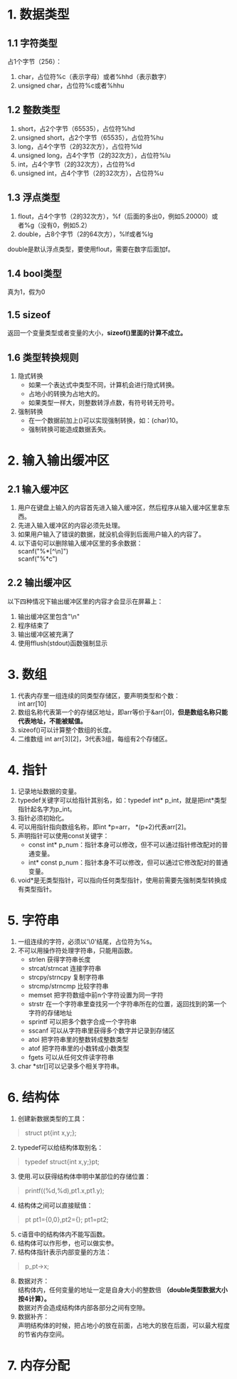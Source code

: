 # 1. 数据类型
## 1.1 字符类型 
占1个字节（256）：
1. char，占位符%c（表示字母）或者%hhd（表示数字）
2. unsigned char，占位符%c或者%hhu

## 1.2 整数类型 
1. short，占2个字节（65535），占位符%hd
2. unsigned short，占2个字节（65535），占位符%hu
3. long，占4个字节（2的32次方），占位符%ld
4. unsigned long，占4个字节（2的32次方），占位符%lu
5. int，占4个字节（2的32次方），占位符%d
6. unsigned int，占4个字节（2的32次方），占位符%u

## 1.3 浮点类型 
1. flout，占4个字节（2的32次方），%f（后面的多出0，例如5.20000）或者%g（没有0，例如5.2）
2. double，占8个字节（2的64次方），%lf或者%lg

double是默认浮点类型，要使用flout，需要在数字后面加f。

## 1.4 bool类型 
真为1，假为0

## 1.5 sizeof
返回一个变量类型或者变量的大小，**sizeof()里面的计算不成立。**

## 1.6 类型转换规则 
1. 隐式转换
    - 如果一个表达式中类型不同，计算机会进行隐式转换。
    - 占地小的转换为占地大的。
    - 如果类型一样大，则整数转浮点数，有符号转无符号。
2. 强制转换 
    - 在一个数据前加上()可以实现强制转换，如：(char)10。
    - 强制转换可能造成数据丢失。

# 2. 输入输出缓冲区
## 2.1 输入缓冲区
1. 用户在键盘上输入的内容首先进入输入缓冲区，然后程序从输入缓冲区里拿东西。
2. 先进入输入缓冲区的内容必须先处理。
3. 如果用户输入了错误的数据，就没机会得到后面用户输入的内容了。
4. 以下语句可以删除输入缓冲区里的多余数据：<br>
scanf("%*[^\n]")<br>
scanf("%*c")

## 2.2 输出缓冲区
以下四种情况下输出缓冲区里的内容才会显示在屏幕上：
1. 输出缓冲区里包含"\n"
2. 程序结束了
3. 输出缓冲区被充满了
4. 使用fflush(stdout)函数强制显示

# 3. 数组
1. 代表内存里一组连续的同类型存储区，要声明类型和个数：<br>
int arr[10]
2. 数组名称代表第一个的存储区地址，即arr等价于&arr[0]，**但是数组名称只能代表地址，不能被赋值。**
3. sizeof()可以计算整个数组的长度。
4. 二维数组 int arr[3][2]，3代表3组，每组有2个存储区。

# 4. 指针
1. 记录地址数据的变量。
2. typedef关键字可以给指针其别名，如：typedef int* p_int，就是把int*类型指针起名字为p_int。
3. 指针必须初始化。
4. 可以用指针指向数组名称，即int *p=arr， *(p+2)代表arr[2]。
5. 声明指针可以使用const关键字：
    - const int* p_num：指针本身可以修改，但不可以通过指针修改配对的普通变量。
    - int* const p_num：指针本身不可以修改，但可以通过它修改配对的普通变量。
6. void*是无类型指针，可以指向任何类型指针，使用前需要先强制类型转换成有类型指针。

# 5. 字符串
1. 一组连续的字符，必须以'\0'结尾，占位符为%s。
2. 不可以用操作符处理字符串，只能用函数。
    - strlen 获得字符串长度
    - strcat/strncat 连接字符串
    - strcpy/strncpy 复制字符串
    - strcmp/strncmp 比较字符串
    - memset 把字符数组中前n个字符设置为同一字符
    - strstr 在一个字符串里查找另一个字符串所在的位置，返回找到的第一个字符的存储地址
    - sprintf 可以把多个数字合成一个字符串
    - sscanf 可以从字符串里获得多个数字并记录到存储区
    - atoi 把字符串里的整数转成整数类型
    - atof 把字符串里的小数转成小数类型
    - fgets 可以从任何文件读字符串
3. char *str[]可以记录多个相关字符串。

# 6. 结构体
1. 创建新数据类型的工具：
>struct pt{int x,y;};
2. typedef可以给结构体取别名：
>typedef struct{int x,y;}pt;
3. 使用.可以获得结构体申明中某部位的存储位置：
>printf((%d,%d),pt1.x,pt1.y);
4. 结构体之间可以直接赋值：
>pt pt1={0,0},pt2={}; pt1=pt2;
5. c语音中的结构体内不能写函数。
6. 结构体可以作形参，也可以做实参。
7. 结构体指针表示内部变量的方法：
>p_pt->x;
8. 数据对齐：<br>
结构体内，任何变量的地址一定是自身大小的整数倍 **（double类型数据大小按4计算）。**<br>
数据对齐会造成结构体内部各部分之间有空隙。
9. 数据补齐：<br>
声明结构体的时候，把占地小的放在前面，占地大的放在后面，可以最大程度的节省内存空间。

# 7. 内存分配